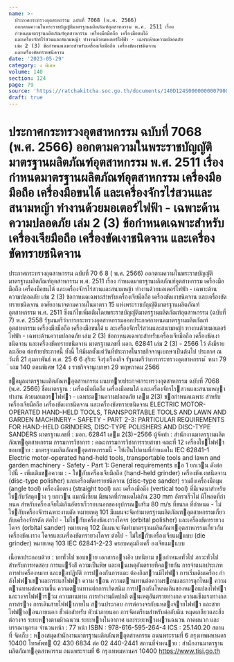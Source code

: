 ```yaml
---
name: >-
  ประกาศกระทรวงอุตสาหกรรม ฉบับที่ 7068 (พ.ศ. 2566)
  ออกตามความในพระราชบัญญัติมาตรฐานผลิตภัณฑ์อุตสาหกรรม พ.ศ. 2511 เรื่อง
  กำหนดมาตรฐานผลิตภัณฑ์อุตสาหกรรม เครื่องมือมือถือ เครื่องมือขนได้
  และเครื่องจักรไร่สวนและสนามหญ้า ทำงานด้วยมอเตอร์ไฟฟ้า - เฉพาะด้านความปลอดภัย
  เล่ม 2 (3) ข้อกำหนดเฉพาะสำหรับเครื่องเจียมือถือ เครื่องขัดเงาชนิดจาน
  และเครื่องขัดทรายชนิดจาน
date: '2023-05-29'
category: ง พิเศษ
volume: 140
section: 124
page: 79
source: 'https://ratchakitcha.soc.go.th/documents/140D124S0000000007900.pdf'
draft: true
---
```


# ประกาศกระทรวงอุตสาหกรรม ฉบับที่ 7068 (พ.ศ. 2566) ออกตามความในพระราชบัญญัติมาตรฐานผลิตภัณฑ์อุตสาหกรรม พ.ศ. 2511 เรื่อง กำหนดมาตรฐานผลิตภัณฑ์อุตสาหกรรม เครื่องมือมือถือ เครื่องมือขนได้ และเครื่องจักรไร่สวนและสนามหญ้า ทำงานด้วยมอเตอร์ไฟฟ้า - เฉพาะด้านความปลอดภัย เล่ม 2 (3) ข้อกำหนดเฉพาะสำหรับเครื่องเจียมือถือ เครื่องขัดเงาชนิดจาน และเครื่องขัดทรายชนิดจาน

ประกาศกระทรวงอุตสาหกรรม ฉบับที่ 70 6 8 ( พ.ศ. 2566) ออกตามความในพระราชบัญญัติมาตรฐานผลิตภัณฑ์อุตสาหกรรม พ.ศ. 2511 เรื่อง กำหนดมาตรฐานผลิตภัณฑ์อุตสาหกรรม เครื่องมือมือถือ เครื่องมือขนได้ และเครื่องจักรไร่สวนและสนามหญ้า ทำงานด้วยมอเตอร์ไฟฟ้า - เฉพาะด้านความปลอดภัย เล่ม 2 (3) ข้อกาหนดเฉพาะสำหรับเครื่องเจียมือถือ เครื่องขัดเงาชนิดจาน และเครื่องขัดทรายชนิดจาน อาศัยอานาจตามความในมาตรา 15 แห่งพระราชบัญญัติมาตรฐานผลิตภัณฑ์อุตสาหกรรม พ.ศ. 2511 ซึ่งแก้ไขเพิ่มเติมโดยพระราชบัญญัติมาตรฐานผลิตภัณฑ์อุตสาหกรรม (ฉบับที่ 7) พ.ศ. 2558 รัฐมนตรีว่าการกระทรวงอุตสาหกรรมออกประกาศกาหนดมาตรฐานผลิตภัณฑ์อุตสาหกรรม เครื่องมือมือถือ เครื่องมือขนได้ แ ละเครื่องจักรไร่สวนและสนามหญ้า ทางานด้วยมอเตอร์ไฟฟ้า - เฉพาะด้านความปลอดภัย เล่ม 2 (3) ข้อกาหนดเฉพาะสำหรับเครื่องเจียมือถือ เครื่องขัดเงาชนิดจาน และเครื่องขัดทรายชนิดจาน มาตรฐานเลขที่ มอก. 62841 เล่ม 2 (3) - 2566 ไว้ ดังมีรายละเอียด ต่อท้ายประกาศนี้ ทั้งนี้ ให้มีผลตั้งแต่วันที่ประกาศในราชกิจจานุเบกษาเป็นต้นไป ประกาศ ณ วันที่ 21 กุมภาพันธ์ พ.ศ. 25 6 6 สุริยะ จึงรุ่งเรืองกิจ รัฐมนตรีว่าการกระทรวงอุตสาหกรรม ้ หนา 79 ่ เลม 140 ตอนพิเศษ 124 ง ราชกิจจานุเบกษา 29 พฤษภาคม 2566

ขอมูลมาตรฐานผลิตภัณฑอุตสาหกรรม แนบทายประกาศกระทรวงอุตสาหกรรม ฉบับที่ 7068 (พ.ศ. 2566) ชื่อมาตรฐาน : เครื่องมือมือถือ เครื่องมือขนได้ และเครื่องจักรไรสวนและสนามหญา ทํางาน ด้วยมอเตอรไฟฟา - เฉพาะดานความปลอดภัย เลม 2(3) ขอกําหนดเฉพาะ สําหรับเครื่องเจียมือถือ เครื่องขัดเงาชนิดจาน และเครื่องขัดทรายชนิดจาน ELECTRIC MOTOR-OPERATED HAND-HELD TOOLS, TRANSPORTABLE TOOLS AND LAWN AND GARDEN MACHINERY - SAFETY - PART 2-3: PARTICULAR REQUIREMENTS FOR HAND-HELD GRINDERS, DISC-TYPE POLISHERS AND DISC-TYPE SANDERS มาตรฐานเลขที่ : มอก. 62841 เลม 2(3)−2566 ผู้จัดทํา : สํานักงานมาตรฐานผลิตภัณฑอุตสาหกรรม กรรมการวิชาการ : คณะกรรมการวิชาการรายสาขา คณะที่ 12 เครื่องใชไฟฟา ขอบขาย : มาตรฐานผลิตภัณฑอุตสาหกรรมนี้ - ให้เป็นไปตามที่กําหนดใน IEC 62841-1 Electric motor-operated hand-held tools, transportable tools and lawn and garden machinery - Safety - Part 1: General requirements ขอ 1 ยกเวน ดังต่อไปนี้ - เพิ่มเติมขอความ : - ใชกับเครื่องเจียมือถือ (hand-held grinder) เครื่องขัดเงาชนิดจาน (disc-type polisher) และเครื่องขัดทรายชนิดจาน (disc-type sander) รวมถึงเครื่องมือมุม (angle tool) เครื่องมือตรง (straight tool) และ เครื่องมือดิ่ง (vertical tool) ที่มีเจตนาสําหรับใชกับวัสดุตาง ๆ ยกเวน แมกนีเซียม มีขนาดที่กําหนดไม่เกิน 230 mm อัตราเร็วไม่ มีโหลดที่กําหนด สําหรับเครื่องเจียไม่เกินอัตราเร็วรอบนอกของอุปกรณเสริม 80 m/s ที่ขนาด ที่กําหนด - ไม่ใชกับเครื่องจักรเฉพาะงานตัด หมายเหตุ 101 มีแผนจะจัดทํามาตรฐานผลิตภัณฑอุตสาหกรรมเกี่ยวกับเครื่องจักรตัด ต่อไป - ไม่ใชกับเครื่องขัดเงาวงโคจร (orbital polisher) และเครื่องขัดทรายวง โคจร (orbital sander) หมายเหตุ 102 มีแผนจะจัดทํามาตรฐานผลิตภัณฑอุตสาหกรรมเกี่ยวกับเครื่องขัดเงาวง โคจรและเครื่องขัดทรายวงโคจร ต่อไป - ไม่ใชกับเครื่องเจียแมแบบ (die grinder) หมายเหตุ 103 IEC 62841-2-23 ครอบคลุมถึงเครื่ องเจียแมแบบ

เนื้อหาประกอบด้วย : บททั่วไป ขอบขาย เอกสารอางอิง บทนิยาม ขอกําหนดทั่วไป ภาวะทั่วไป สําหรับการทดสอบ การแผรังสี ความเป็นพิษ และตนเหตุอันตรายที่คลายกัน การจําแนกประเภท การทําเครื่องหมาย และขอปฏิบัติ การปองกันการแตะ ต้องถึงสวนมีไฟฟา การเริ่มเดินเครื่อง กําลังไฟฟาเขาและกระแสไฟฟา ความ รอน ความตานทานต่อความรอนและการลุกไหม ความตานทานต่อความชื้น ความตานทานต่อการเกิดสนิม การปองกันโหลดเกินของหมอแปลงไฟฟา และวงจรไฟฟารวม ความทนทาน การทํางานผิดปกติ ตนเหตุอันตรายทางกล ความแข็งแรงทางกล การสราง การเดินสายไฟฟาภายใน สวนประกอบ การต่อวงจรกับแหลงจายไฟฟา และสายไฟฟาออนภายนอก ขั้วต่อสําหรับ ตัวนําภายนอก การจัดเตรียมสําหรับต่อกับดิน หมุดเกลียวและสิ่งต่อวงจร ระยะหางตามผิวฉนวน ระยะหางในอากาศ และระยะหางผานฉนวน ภาคผนวก และบรรณานุกรม จํานวนหน้า : 77 หน้า ISBN : 978-616-595-264-4 ICS : 25.140.20 สถานที่ จัดเก็บ : หองสมุดสํานักงานมาตรฐานผลิตภัณฑอุตสาหกรรม ถนนพระรามที่ 6 กรุงเทพมหานคร 10400 โทรศัพท 02 430 6834 ต่อ 02 440-2441 สถานที่จําหนาย : สํานักงานมาตรฐานผลิตภัณฑอุตสาหกรรม ถนนพระรามที่ 6 กรุงเทพมหานคร 10400 https://www.tisi.go.th
